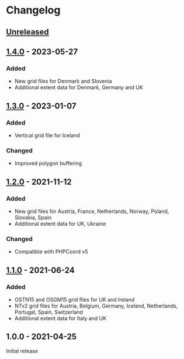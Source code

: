 # Changelog

## [Unreleased]

## [1.4.0] - 2023-05-27
### Added
- New grid files for Denmark and Slovenia
- Additional extent data for Denmark, Germany and UK

## [1.3.0] - 2023-01-07
### Added
- Vertical grid file for Iceland
### Changed
- Improved polygon buffering

## [1.2.0] - 2021-11-12
### Added
- New grid files for Austria, France, Netherlands, Norway, Poland, Slovakia, Spain
- Additional extent data for UK, Ukraine
### Changed
- Compatible with PHPCoord v5

## [1.1.0] - 2021-06-24
### Added
- OSTN15 and OSGM15 grid files for UK and Ireland
- NTv2 grid files for Austria, Belgium, Germany, Iceland, Netherlands, Portugal, Spain, Switzerland
- Additional extent data for Italy and UK

## 1.0.0 - 2021-04-25
Initial release

[Unreleased]: https://github.com/dvdoug/PHPCoordEurope/compare/v1.4.0...HEAD
[1.4.0]: https://github.com/dvdoug/PHPCoordEurope/compare/v1.3.0...v1.4.0
[1.3.0]: https://github.com/dvdoug/PHPCoordEurope/compare/v1.2.0...v1.3.0
[1.2.0]: https://github.com/dvdoug/PHPCoordEurope/compare/v1.1.0...v1.2.0
[1.1.0]: https://github.com/dvdoug/PHPCoordEurope/compare/v1.0.0...v1.1.0
